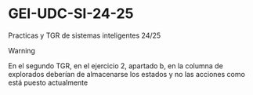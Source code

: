 # GEI-UDC-SI-24-25
Practicas y TGR de sistemas inteligentes 24/25



> [!WARNING]
> En el segundo TGR, en el ejercicio 2, apartado b, en la columna de explorados deberían de almacenarse los estados y no las acciones como está puesto actualmente

